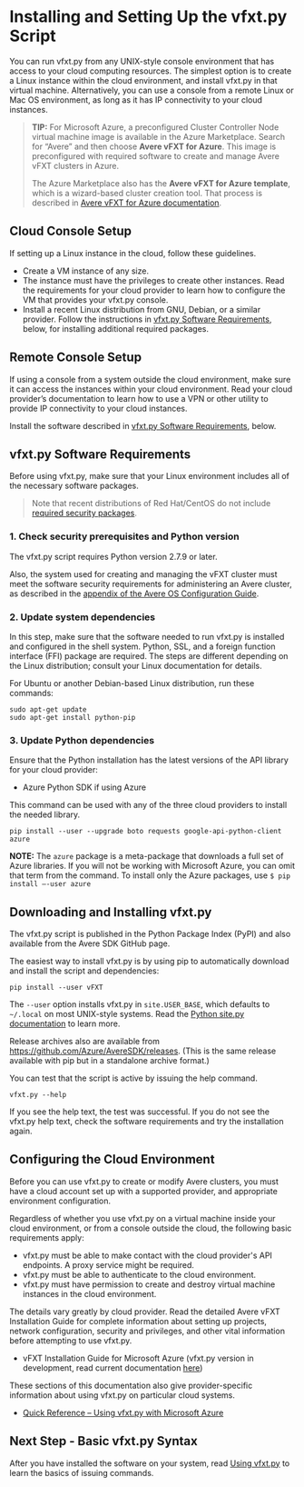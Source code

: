 # Installing and Setting Up the vfxt.py Script

You can run vfxt.py from any UNIX-style console environment that has access to your cloud computing resources. The simplest option is to create a Linux instance within the cloud environment, and install vfxt.py in that virtual machine. Alternatively, you can use a console from a remote Linux or Mac OS environment, as long as it has IP connectivity to your cloud instances.

> **TIP:** For Microsoft Azure, a preconfigured Cluster Controller Node virtual machine image is available in the Azure Marketplace. Search for “Avere” and then choose **Avere vFXT for Azure**. This image is preconfigured with required software to create and manage Avere vFXT clusters in Azure.  
>
> The Azure Marketplace also has the **Avere vFXT for Azure template**, which is a wizard-based cluster creation tool. That process is described in [Avere vFXT for Azure documentation](https://docs.microsoft.com/azure/avere-vfxt/).

## Cloud Console Setup

If setting up a Linux instance in the cloud, follow these guidelines.

* Create a VM instance of any size.
* The instance must have the privileges to create other instances. Read the requirements for your cloud provider to learn how to configure the VM that provides your vfxt.py console.
* Install a recent Linux distribution from GNU, Debian, or a similar provider. Follow the instructions in [vfxt.py Software Requirements](#vfxtpy-software-requirements), below, for installing additional required packages.

## Remote Console Setup

If using a console from a system outside the cloud environment, make sure it can access the instances within your cloud environment. Read your cloud provider’s documentation to learn how to use a VPN or other utility to provide IP connectivity to your cloud instances.

Install the software described in [vfxt.py Software Requirements](#vfxtpy-software-requirements), below.

## vfxt.py Software Requirements

Before using vfxt.py, make sure that your Linux environment includes all of the necessary software packages.

> Note that recent distributions of Red Hat/CentOS do not include [required security packages](<https://azure.github.io/Avere/legacy/ops_guide/4_7/html/security_prereqs.html>).

### 1. Check security prerequisites and Python version

The vfxt.py script requires Python version 2.7.9 or later.

Also, the system used for creating and managing the vFXT cluster must meet the software security requirements for administering an Avere cluster, as described in the [appendix of the Avere OS Configuration Guide](<https://azure.github.io/Avere/legacy/ops_guide/4_7/html/security_prereqs.html>).

### 2. Update system dependencies

In this step, make sure that the software needed to run vfxt.py is installed and configured in the shell system. Python, SSL, and a foreign function interface (FFI) package are required. The steps are different depending on the Linux distribution; consult your Linux documentation for details.

For Ubuntu or another Debian-based Linux distribution, run these commands:

    sudo apt-get update
    sudo apt-get install python-pip

<!-- * If using Red Hat Enterprise Linux or CentOS:       #RHEL/CentOS unsupported as of 9/2018

  ```bash
  sudo wget https://dl.fedoraproject.org/pub/epel/epel-release-latest-7.noarch.rpm
  sudo rpm -ivh epel-release-latest-7.noarch.rpm
  sudo yum install -y python-pip
  ```
-->

### 3. Update Python dependencies

Ensure that the Python installation has the latest versions of the API library for your cloud provider:

* Azure Python SDK if using Azure

This command can be used with any of the three cloud providers to install the needed library.

    pip install --user --upgrade boto requests google-api-python-client azure

 **NOTE:** The `azure` package is a meta-package that downloads a full set of Azure libraries. If you will not be working with Microsoft Azure, you can omit that term from the command. To install only the Azure packages, use `$ pip install –-user azure`

## Downloading and Installing vfxt.py

The vfxt.py script is published in the Python Package Index (PyPI) and also available from the Avere SDK GitHub page.

The easiest way to install vfxt.py is by using pip to automatically download and install the script and dependencies:

    pip install --user vFXT

The `--user` option installs vfxt.py in `site.USER_BASE`, which defaults to `~/.local` on most UNIX-style systems. Read the [Python site.py documentation](<https://docs.python.org/2/library/site.html#site.USER_BASE>) to learn more.

Release archives also are available from <https://github.com/Azure/AvereSDK/releases>. (This is the same release available with pip but in a standalone archive format.)

You can test that the script is active by issuing the help command.

    vfxt.py --help

If you see the help text, the test was successful. If you do not see the vfxt.py help text, check the software requirements and try the installation again.

## Configuring the Cloud Environment

Before you can use vfxt.py to create or modify Avere clusters, you must have a cloud account set up with a supported provider, and appropriate environment configuration.

Regardless of whether you use vfxt.py on a virtual machine inside your cloud environment, or from a console outside the cloud, the following basic requirements apply:

* vfxt.py must be able to make contact with the cloud provider's API endpoints. A proxy service might be required.
* vfxt.py must be able to authenticate to the cloud environment.
* vfxt.py must have permission to create and destroy virtual machine instances in the cloud environment.

The details vary greatly by cloud provider. Read the detailed Avere vFXT Installation Guide for complete information about setting up projects, network configuration, security and privileges, and other vital information before attempting to use vfxt.py.

* vFXT Installation Guide for Microsoft Azure (vfxt.py version in development, read current documentation [here](<https://docs.microsoft.com/azure/avere-vfxt/avere-vfxt-deploy-plan>))

These sections of this documentation also give provider-specific information about using vfxt.py on particular cloud systems.

* [Quick Reference – Using vfxt.py with Microsoft Azure](azure_reference.md)

## Next Step - Basic vfxt.py Syntax

After you have installed the software on your system, read [Using vfxt.py](using_vfxt_py.md) to learn the basics of issuing commands.
